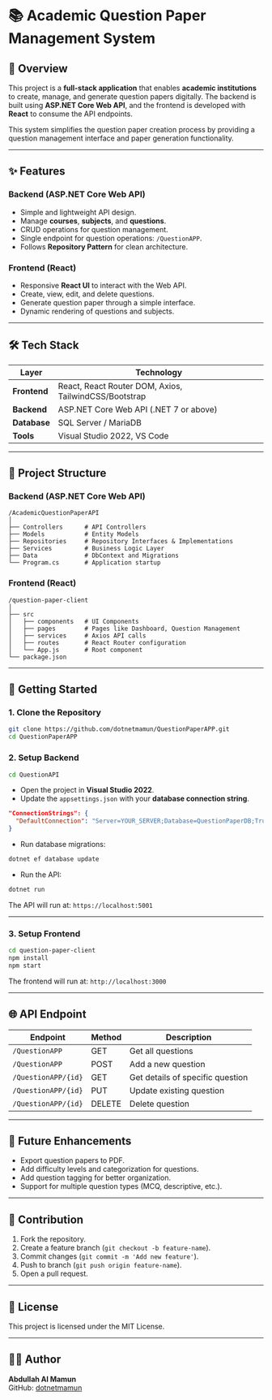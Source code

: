 # 📚 Academic Question Paper Management System

## 📖 Overview
This project is a **full-stack application** that enables **academic institutions** to create, manage, and generate question papers digitally. The backend is built using **ASP.NET Core Web API**, and the frontend is developed with **React** to consume the API endpoints.

This system simplifies the question paper creation process by providing a question management interface and paper generation functionality.

---

## ✨ Features
### **Backend (ASP.NET Core Web API)**
- Simple and lightweight API design.
- Manage **courses**, **subjects**, and **questions**.
- CRUD operations for question management.
- Single endpoint for question operations: `/QuestionAPP`.
- Follows **Repository Pattern** for clean architecture.

### **Frontend (React)**
- Responsive **React UI** to interact with the Web API.
- Create, view, edit, and delete questions.
- Generate question paper through a simple interface.
- Dynamic rendering of questions and subjects.

---

## 🛠 Tech Stack
| Layer           | Technology |
|----------------|------------|
| **Frontend**   | React, React Router DOM, Axios, TailwindCSS/Bootstrap |
| **Backend**    | ASP.NET Core Web API (.NET 7 or above) |
| **Database**   | SQL Server / MariaDB |
| **Tools**      | Visual Studio 2022, VS Code |

---

## 📂 Project Structure

### **Backend (ASP.NET Core Web API)**
```
/AcademicQuestionPaperAPI
│
├── Controllers      # API Controllers
├── Models           # Entity Models
├── Repositories     # Repository Interfaces & Implementations
├── Services         # Business Logic Layer
├── Data             # DbContext and Migrations
└── Program.cs       # Application startup
```

### **Frontend (React)**
```
/question-paper-client
│
├── src
│   ├── components   # UI Components
│   ├── pages        # Pages like Dashboard, Question Management
│   ├── services     # Axios API calls
│   ├── routes       # React Router configuration
│   └── App.js       # Root component
└── package.json
```

---

## 🚀 Getting Started

### **1. Clone the Repository**
```bash
git clone https://github.com/dotnetmamun/QuestionPaperAPP.git
cd QuestionPaperAPP
```

### **2. Setup Backend**
```bash
cd QuestionAPI
```
- Open the project in **Visual Studio 2022**.
- Update the `appsettings.json` with your **database connection string**.
```json
"ConnectionStrings": {
  "DefaultConnection": "Server=YOUR_SERVER;Database=QuestionPaperDB;Trusted_Connection=True;"
}
```
- Run database migrations:
```bash
dotnet ef database update
```
- Run the API:
```bash
dotnet run
```
The API will run at: `https://localhost:5001`

---

### **3. Setup Frontend**
```bash
cd question-paper-client
npm install
npm start
```
The frontend will run at: `http://localhost:3000`

---

## 🌐 API Endpoint
| Endpoint         | Method | Description |
|-----------------|--------|-------------|
| `/QuestionAPP`   	    | GET    | Get all questions |
| `/QuestionAPP`   	    | POST   | Add a new question |
| `/QuestionAPP/{id}`   | GET    | Get details of specific question |
| `/QuestionAPP/{id}`   | PUT    | Update existing question |
| `/QuestionAPP/{id}`   | DELETE | Delete question |

---

## 🔮 Future Enhancements
- Export question papers to PDF.
- Add difficulty levels and categorization for questions.
- Add question tagging for better organization.
- Support for multiple question types (MCQ, descriptive, etc.).

---

## 🤝 Contribution
1. Fork the repository.
2. Create a feature branch (`git checkout -b feature-name`).
3. Commit changes (`git commit -m 'Add new feature'`).
4. Push to branch (`git push origin feature-name`).
5. Open a pull request.

---

## 📜 License
This project is licensed under the MIT License.

---

## 👨‍💻 Author
**Abdullah Al Mamun**  
GitHub: [dotnetmamun](https://github.com/dotnetmamun)
